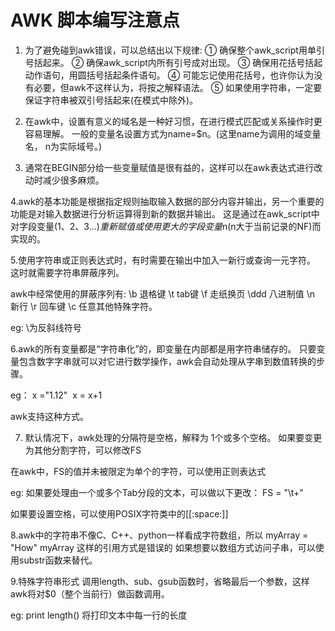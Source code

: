 # AWK 脚本编写注意点

1. 为了避免碰到awk错误，可以总结出以下规律:
① 确保整个awk_script用单引号括起来。 
② 确保awk_script内所有引号成对出现。 
③ 确保用花括号括起动作语句，用圆括号括起条件语句。 
④ 可能忘记使用花括号，也许你认为没有必要，但awk不这样认为，将按之解释语法。
⑤ 如果使用字符串，一定要保证字符串被双引号括起来(在模式中除外)。 

2. 在awk中，设置有意义的域名是一种好习惯，在进行模式匹配或关系操作时更容易理解。
   一般的变量名设置方式为name=$n。(这里name为调用的域变量名， n为实际域号。) 

3. 通常在BEGIN部分给一些变量赋值是很有益的，这样可以在awk表达式进行改动时减少很多麻烦。

4.awk的基本功能是根据指定规则抽取输入数据的部分内容并输出，另一个重要的功能是对输入数据进行分析运算得到新的数据并输出。
  这是通过在awk_script中对字段变量($1、$2、$3...)重新赋值或使用更大的字段变量$n(n大于当前记录的NF)而实现的。

5.使用字符串或正则表达式时，有时需要在输出中加入一新行或查询一元字符。
  这时就需要字符串屏蔽序列。

  awk中经常使用的屏蔽序列有: 
   \b 退格键 
   \t tab键 
   \f 走纸换页 
   \ddd 八进制值 
   \n 新行 
   \r 回车键 
   \c 任意其他特殊字符。

   eg: \\为反斜线符号 

6.awk的所有变量都是“字符串化”的，即变量在内部都是用字符串储存的。
  只要变量包含数字字串就可以对它进行数学操作，awk会自动处理从字串到数值转换的步骤。

eg：  x ="1.12"       x = x+1

awk支持这种方式。

7. 默认情况下，awk处理的分隔符是空格，解释为 1个或多个空格。
  如果要变更为其他分割字符，可以修改FS

  在awk中，FS的值并未被限定为单个的字符，可以使用正则表达式

eg: 如果要处理由一个或多个Tab分段的文本，可以做以下更改：
    FS = "\t+"

如果要设置空格，可以使用POSIX字符类中的[[:space:]]

8.awk中的字符串不像C、C++、python一样看成字符数组，所以
   myArray = "How"
   myArray 这样的引用方式是错误的
   如果想要以数组方式访问子串，可以使用substr函数来替代。

9.特殊字符串形式
   调用length、sub、gsub函数时，省略最后一个参数，这样awk将对$0（整个当前行）做函数调用。

   eg: print length()
   将打印文本中每一行的长度

